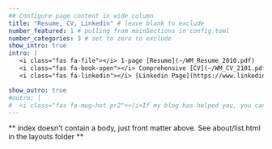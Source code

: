 ```yaml
---
## Configure page content in wide column
title: "Resume, CV, Linkedin" # leave blank to exclude
number_featured: 1 # pulling from mainSections in config.toml
number_categories: 3 # set to zero to exclude
show_intro: true
intro: |
   <i class="fas fa-file"></i> 1-page [Resume](~/WM_Resume_2010.pdf) 
   <i class="fas fa-book-open"></i> Comprehensive [CV](~/WM_CV_2101.pdf) 
   <i class="fas fa-linkedin"></i> [Linkedin Page](https://www.linkedin.com/in/wangui-mbuguiro/) 

show_outro: true
#outro: |
#  <i class="fas fa-mug-hot pr2"></i>If my blog has helped you, you can [buy me a #coffee](https://ko-fi.com/)!
---
```


** index doesn't contain a body, just front matter above.
See about/list.html in the layouts folder **

